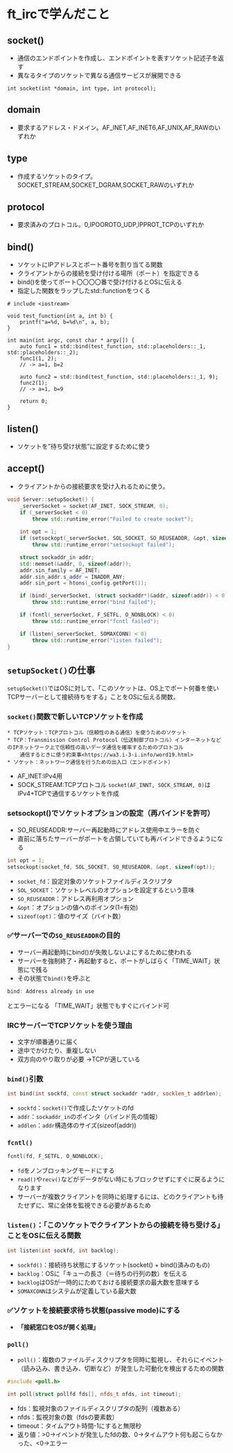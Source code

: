 # ft_ircで学んだこと

## socket()

* 通信のエンドポイントを作成し、エンドポイントを表すソケット記述子を返す
* 異なるタイプのソケットで異なる通信サービスが展開できる

```
int socket(int *domain, int type, int protocol);
```

## domain

* 要求するアドレス・ドメイン。AF_INET,AF_INET6,AF_UNIX,AF_RAWのいずれか

## type

* 作成するソケットのタイプ。SOCKET_STREAM,SOCKET_DGRAM,SOCKET_RAWのいずれか

## protocol

* 要求済みのプロトコル。0,IPOOROTO_UDP,IPPROT_TCPのいずれか

## bind()

* ソケットにIPアドレスとポート番号を割り当てる関数
* クライアントからの接続を受け付ける場所（ポート）を指定できる
* bind()を使ってポート〇〇〇〇番で受け付けるとOSに伝える
* 指定した関数をラップしたstd::functionをつくる

```
# include <iostream>

void test_function(int a, int b) {
    printf("a=%d, b=%d\n", a, b);
}

int main(int argc, const char * argv[]) {
    auto func1 = std::bind(test_function, std::placeholders::_1, std::placeholders::_2);
    func1(1, 2);
    // -> a=1, b=2

    auto func2 = std::bind(test_function, std::placeholders::_1, 9);
    func2(1);
    // -> a=1, b=9

    return 0;
}
```

## listen()

* ソケットを”待ち受け状態”に設定するために使う

## accept()

* クライアントからの接続要求を受け入れるために使う。

```C++
void Server::setupSocket() {
    _serverSocket = socket(AF_INET, SOCK_STREAM, 0);
    if (_serverSocket < 0)
        throw std::runtime_error("Failed to create socket");
    
    int opt = 1;
    if (setsockopt(_serverSocket, SOL_SOCKET, SO_REUSEADDR, &opt, sizeof(opt)) < 0)
        throw std::runtime_error("setsockopt failed");

    struct sockaddr_in addr;
    std::memset(&addr, 0, sizeof(addr));
    addr.sin_family = AF_INET;
    addr.sin_addr.s_addr = INADDR_ANY;
    addr.sin_port = htons(_config.getPort());

    if (bind(_serverSocket, (struct sockaddr*)&addr, sizeof(addr)) < 0)
        throw std::runtime_error("bind failed");

    if (fcntl(_serverSocket, F_SETFL, O_NONBLOCK) < 0)
        throw std::runtime_error("fcntl failed");

    if (listen(_serverSocket, SOMAXCONN) < 0)
        throw std::runtime_error("listen failed");
}
```

## ```setupSocket()```の仕事

```setupSocket()```ではOSに対して、「このソケットは、OS上でポート何番を使いTCPサーバーとして接続待ちをする」ことをOSに伝える関数。

### ```socket()```関数で新しいTCPソケットを作成

    * TCPソケット：TCPプロトコル（信頼性のある通信）を使うためのソケット
    * TCP：Transmission Control Protocol（伝送制御プロトコル）インターネットなどのIPネットワーク上で信頼性の高いデータ通信を確率するためのプロトコル
        通信するときに使う約束事<https://wa3.i-3-i.info/word19.html>
    * ソケット：ネットワーク通信を行うための出入口（エンドポイント）

* AF_INET:IPv4用
* SOCK_STREAM:TCPプロトコル
```socket(AF_INNT, SOCK_STREAM, 0)```はIPv4+TCPで通信するソケットを作成

### setsockopt()でソケットオプションの設定（再バインドを許可）

* SO_REUSEADDR:サーバー再起動時にアドレス使用中エラーを防ぐ
* 直前に落ちたサーバーがポートを占領していても再バインドできるようになる

```C++
int opt = 1;
setsockopt(socket_fd, SOL_SOCKET, SO_REUSEADDR, &opt, sizeof(opt));
```

* ```socket_fd```：設定対象のソケットファイルディスクリプタ
* ```SOL_SOCKET```：ソケットレベルのオプションを設定するという意味
* ```SO_REUSEADDR```：アドレス再利用オプション
* ```&opt```：オプションの値へのポインタ(1=有効)
* ```sizeof(opt)```：値のサイズ（バイト数）

### ✅サーバーでの```SO_REUSEADDR```の目的

* サーバー再起動時にbind()が失敗しないよにするために使われる
* サーバーを強制終了・再起動すると、ポートがしばらく「TIME_WAIT」状態にで残る
* その状態で```bind()```を呼ぶと

```C++
bind: Address already in use
```

とエラーになる
「TIME_WAIT」状態でもすぐにバインド可

### IRCサーバーでTCPソケットを使う理由

* 文字が順番通りに届く
* 途中でかけたり、重複しない
* 双方向のやり取りが必要
->TCPが適している

### ```bind()```引数

```C++
int bind(int sockfd, const struct sockaddr *addr, socklen_t addrlen);
```

* ```sockfd```：```socket()```で作成したソケットのfd
* ```addr```：```sockaddr_in```のポインタ（バインド先の情報）
* ```addlen```：```addr```構造体のサイズ(sizeof(addr))

### ```fcntl()```

```C++
fcntl(fd, F_SETFL, O_NONBLOCK);
```

* ```fd```をノンブロッキングモードにする
* ```read()```や```recv()```などがデータがない時にもブロックせずにすぐに戻るようになります
* サーバーが複数クライアントを同時に処理するには、どのクライアントも待たせずに、常に全体を監視できる必要があるため

### ```listen()```：「このソケットでクライアントからの接続を待ち受ける」ことをOSに伝える関数

```C++
int listen(int sockfd, int backlog);
```

* ```sockfd()```：接続待ち状態にするソケット(socket() + bind()済みのもの)
* ```backlog```：OSに「キューの長さ（＝待ちの行列の数）を伝える
* ```backlog```はOSが一時的にためておける接続要求の最大数を意味する
* ```SOMAXCONN```はシステムが定義している最大数

### ✅ソケットを接続要求待ち状態(passive mode)にする

* **「接続窓口をOSが開く処理」**

### ```poll()```

* ```poll()```：複数のファイルディスクリプタを同時に監視し、それらにイベント（読み込み、書き込み、切断など）が発生した可動化を検出するための関数

```C++
#include <poll.h>

int poll(struct pollfd fds[], nfds_t nfds, int timeout);
```

* fds：監視対象のファイルディスクリプタの配列（複数ある）
* nfds：監視対象の数（fdsの要素数）
* timeout：タイムアウト時間-1にすると無限秒
* 返り値：>0->イベントが発生したfdの数、0->タイムアウト何も起こらなかった、<0->エラー
